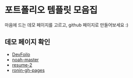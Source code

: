# 포트폴리오 템플릿 모음집
마음에 드는 데모 페이지를 고르고, github 페이지로 만들어보세요 :)

## 데모 페이지 확인
- [DevFoilo](https://congchu.github.io/portfolio-collection/devfolio-master/)
- [noah-master](https://congchu.github.io/portfolio-collection/noah-master/)
- [resume-2](https://congchu.github.io/portfolio-collection/resume-2-master/)
- [ronin-gh-pages](https://congchu.github.io/portfolio-collection/ronin-gh-pages/)
